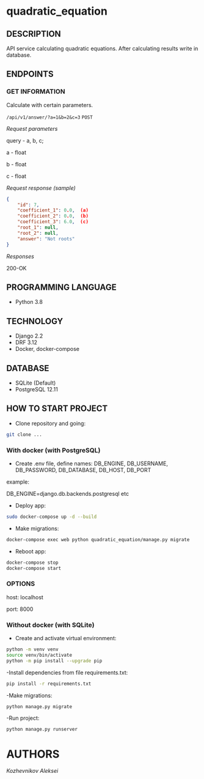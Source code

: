 # quadratic_equation

## DESCRIPTION
API service calculating quadratic equations. After calculating results
write in database.

## ENDPOINTS

### GET INFORMATION
Calculate with certain parameters.

 `/api/v1/answer/?a=1&b=2&c=3`  `POST`

*Request parameters*

query - a, b, c;

a - float

b - float

c - float

*Request response (sample)*
```json
{
    "id": 7,
    "coefficient_1": 0.0,  (a)
    "coefficient_2": 0.0,  (b)
    "coefficient_3": 6.0,  (c)
    "root_1": null,
    "root_2": null,
    "answer": "Not roots"
}
```
*Responses*

200-OK

## PROGRAMMING LANGUAGE

- Python 3.8

## TECHNOLOGY

- Django 2.2
- DRF 3.12
- Docker, docker-compose

## DATABASE

- SQLite (Default)
- PostgreSQL 12.11

## HOW TO START PROJECT

- Clone repository and going:
```bash
git clone ...
```

### With docker (with PostgreSQL)

- Create .env file, define names: DB_ENGINE, DB_USERNAME, DB_PASSWORD, DB_DATABASE, DB_HOST, DB_PORT

example:

DB_ENGINE=django.db.backends.postgresql etc

- Deploy app:
```bash
sudo docker-compose up -d --build
```

- Make migrations:
```bash
docker-compose exec web python quadratic_equation/manage.py migrate
```
- Reboot app:
```bash
docker-compose stop
docker-compose start
```

### OPTIONS

host: localhost

port: 8000

### Without docker (with SQLite)

- Create and activate virtual environment:
```bash
python -m venv venv
source venv/bin/activate
python -m pip install --upgrade pip
```

-Install dependencies from file requirements.txt:
```bash
pip install -r requirements.txt
```

-Make migrations:
```bash
python manage.py migrate
```

-Run project:
```bash
python manage.py runserver
```

# AUTHORS
*Kozhevnikov Aleksei*
